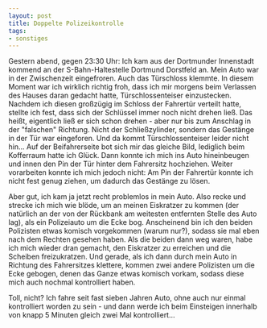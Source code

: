 ```yaml
--- 
layout: post
title: Doppelte Polizeikontrolle
tags: 
- sonstiges
---
```

Gestern abend, gegen 23:30 Uhr: Ich kam aus der Dortmunder Innenstadt kommend an der S-Bahn-Haltestelle Dortmund Dorstfeld an. Mein Auto war in der Zwischenzeit eingefroren. Auch das Türschloss klemmte. In diesem Moment war ich wirklich richtig froh, dass ich mir morgens beim Verlassen des Hauses daran gedacht hatte, Türschlossenteiser einzustecken. Nachdem ich diesen großzügig im Schloss der Fahrertür verteilt hatte, stellte ich fest, dass sich der Schlüssel immer noch nicht drehen ließ. Das heißt, eigentlich ließ er sich schon drehen - aber nur bis zum Anschlag in der "falschen" Richtung. Nicht der Schließzylinder, sondern das Gestänge in der Tür war eingeforen. Und da kommt Türschlossenteiser leider nicht hin...
Auf der Beifahrerseite bot sich mir das gleiche Bild, lediglich beim Kofferraum hatte ich Glück. Dann konnte ich mich ins Auto hineinbeugen und innen den Pin der Tür hinter dem Fahrersitz hochziehen. Weiter vorarbeiten konnte ich mich jedoch nicht: Am Pin der Fahrertür konnte ich nicht fest genug ziehen, um dadurch das Gestänge zu lösen.

Aber gut, ich kam ja jetzt recht problemlos in mein Auto. Also recke und strecke ich mich wie blöde, um an meinen Eiskratzer zu kommen (der natürlich an der von der Rückbank am weitesten entfernten Stelle des Auto lag), als ein Polizeiauto um die Ecke bog. Anscheinend bin ich den beiden Polizisten etwas komisch vorgekommen (warum nur?), sodass sie mal eben nach dem Rechten gesehen haben. Als die beiden dann weg waren, habe ich mich wieder dran gemacht, den Eiskratzer zu erreichen und die Scheiben freizukratzen. Und gerade, als ich dann durch mein Auto in Richtung des Fahrersitzes klettere, kommen zwei andere Polizisten um die Ecke gebogen, denen das Ganze etwas komisch vorkam, sodass diese mich auch nochmal kontrolliert haben.

Toll, nicht? Ich fahre seit fast sieben Jahren Auto, ohne auch nur einmal kontrolliert worden zu sein - und dann werde ich beim Einsteigen innerhalb von knapp 5 Minuten gleich zwei Mal kontrolliert...
